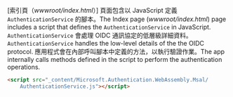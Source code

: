<span data-ttu-id="c0223-101">[索引頁（*wwwroot/index.html*）] 頁面包含以 JavaScript 定義 `AuthenticationService` 的腳本。</span><span class="sxs-lookup"><span data-stu-id="c0223-101">The Index page (*wwwroot/index.html*) page includes a script that defines the `AuthenticationService` in JavaScript.</span></span> <span data-ttu-id="c0223-102">`AuthenticationService` 會處理 OIDC 通訊協定的低層級詳細資料。</span><span class="sxs-lookup"><span data-stu-id="c0223-102">`AuthenticationService` handles the low-level details of the the OIDC protocol.</span></span> <span data-ttu-id="c0223-103">應用程式會在內部呼叫腳本中定義的方法，以執行驗證作業。</span><span class="sxs-lookup"><span data-stu-id="c0223-103">The app internally calls methods defined in the script to perform the authentication operations.</span></span>

```html
<script src="_content/Microsoft.Authentication.WebAssembly.Msal/
    AuthenticationService.js"></script>
```
